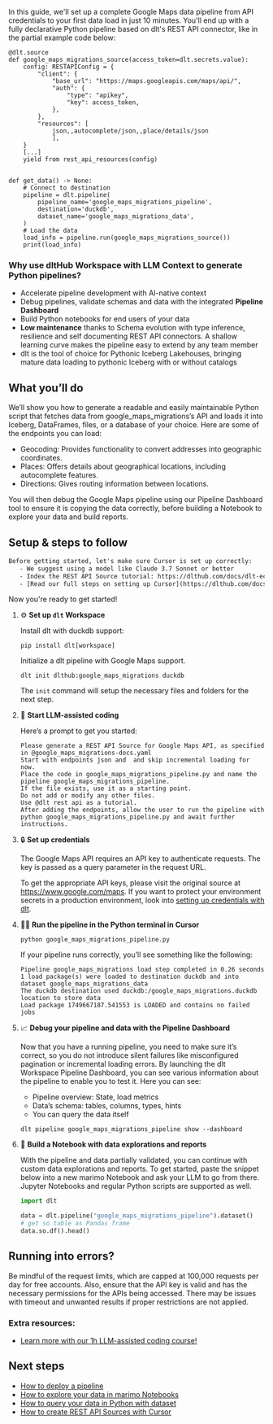 In this guide, we'll set up a complete Google Maps data pipeline from API credentials to your first data load in just 10 minutes. You'll end up with a fully declarative Python pipeline based on dlt's REST API connector, like in the partial example code below:

```python-outcome
@dlt.source
def google_maps_migrations_source(access_token=dlt.secrets.value):
    config: RESTAPIConfig = {
        "client": {
            "base_url": "https://maps.googleapis.com/maps/api/",
            "auth": {
                "type": "apikey",
                "key": access_token,
            },
        },
        "resources": [
            json,,autocomplete/json,,place/details/json
            ],
    }
    [...]
    yield from rest_api_resources(config)


def get_data() -> None:
    # Connect to destination
    pipeline = dlt.pipeline(
        pipeline_name='google_maps_migrations_pipeline',
        destination='duckdb',
        dataset_name='google_maps_migrations_data', 
    )
    # Load the data
    load_info = pipeline.run(google_maps_migrations_source())
    print(load_info) 
```

### Why use dltHub Workspace with LLM Context to generate Python pipelines?

- Accelerate pipeline development with AI-native context
- Debug pipelines, validate schemas and data with the integrated **Pipeline Dashboard**
- Build Python notebooks for end users of your data
- **Low maintenance** thanks to Schema evolution with type inference, resilience and self documenting REST API connectors. A shallow learning curve makes the pipeline easy to extend by any team member
- dlt is the tool of choice for Pythonic Iceberg Lakehouses, bringing mature data loading to pythonic Iceberg with or without catalogs

## What you’ll do

We’ll show you how to generate a readable and easily maintainable Python script that fetches data from google_maps_migrations’s API and loads it into Iceberg, DataFrames, files, or a database of your choice. Here are some of the endpoints you can load:

- Geocoding: Provides functionality to convert addresses into geographic coordinates.
- Places: Offers details about geographical locations, including autocomplete features.
- Directions: Gives routing information between locations.

You will then debug the Google Maps pipeline using our Pipeline Dashboard tool to ensure it is copying the data correctly, before building a Notebook to explore your data and build reports.

## Setup & steps to follow

```default
Before getting started, let's make sure Cursor is set up correctly:
   - We suggest using a model like Claude 3.7 Sonnet or better
   - Index the REST API Source tutorial: https://dlthub.com/docs/dlt-ecosystem/verified-sources/rest_api/ and add it to context as **@dlt rest api**
   - [Read our full steps on setting up Cursor](https://dlthub.com/docs/dlt-ecosystem/llm-tooling/cursor-restapi#23-configuring-cursor-with-documentation)
```

Now you're ready to get started!

1. ⚙️ **Set up `dlt` Workspace**
    
    Install dlt with duckdb support:
    ```shell
    pip install dlt[workspace]
    ```

    Initialize a dlt pipeline with Google Maps support.
    ```shell
    dlt init dlthub:google_maps_migrations duckdb
    ```

    The `init` command will setup the necessary files and folders for the next step.
    
2. 🤠 **Start LLM-assisted coding**
    
    Here’s a prompt to get you started:
    
    ```prompt
    Please generate a REST API Source for Google Maps API, as specified in @google_maps_migrations-docs.yaml 
    Start with endpoints json and  and skip incremental loading for now. 
    Place the code in google_maps_migrations_pipeline.py and name the pipeline google_maps_migrations_pipeline. 
    If the file exists, use it as a starting point. 
    Do not add or modify any other files. 
    Use @dlt rest api as a tutorial. 
    After adding the endpoints, allow the user to run the pipeline with python google_maps_migrations_pipeline.py and await further instructions.
    ```

    
3. 🔒 **Set up credentials** 
    
    The Google Maps API requires an API key to authenticate requests. The key is passed as a query parameter in the request URL.
    
    To get the appropriate API keys, please visit the original source at https://www.google.com/maps.
    If you want to protect your environment secrets in a production environment, look into [setting up credentials with dlt](https://dlthub.com/docs/walkthroughs/add_credentials).
    
4. 🏃‍♀️ **Run the pipeline in the Python terminal in Cursor**
    
    ```shell
    python google_maps_migrations_pipeline.py
    ```
    
    If your pipeline runs correctly, you’ll see something like the following:
    
    ```shell
    Pipeline google_maps_migrations load step completed in 0.26 seconds
    1 load package(s) were loaded to destination duckdb and into dataset google_maps_migrations_data
    The duckdb destination used duckdb:/google_maps_migrations.duckdb location to store data
    Load package 1749667187.541553 is LOADED and contains no failed jobs
    ```
    
5. 📈 **Debug your pipeline and data with the Pipeline Dashboard**

    Now that you have a running pipeline, you need to make sure it’s correct, so you do not introduce silent failures like misconfigured pagination or incremental loading errors. By launching the dlt Workspace Pipeline Dashboard, you can see various information about the pipeline to enable you to test it. Here you can see:
    - Pipeline overview: State, load metrics
    - Data’s schema: tables, columns, types, hints
    - You can query the data itself
    
    ```shell
    dlt pipeline google_maps_migrations_pipeline show --dashboard
    ```
    
6. 🐍 **Build a Notebook with data explorations and reports**

    With the pipeline and data partially validated, you can continue with custom data explorations and reports. To get started, paste the snippet below into a new marimo Notebook and ask your LLM to go from there. Jupyter Notebooks and regular Python scripts are supported as well.

    
    ```python
    import dlt

   data = dlt.pipeline("google_maps_migrations_pipeline").dataset()
   # get so table as Pandas frame
   data.so.df().head()
    ```

## Running into errors?

Be mindful of the request limits, which are capped at 100,000 requests per day for free accounts. Also, ensure that the API key is valid and has the necessary permissions for the APIs being accessed. There may be issues with timeout and unwanted results if proper restrictions are not applied.

### Extra resources:

- [Learn more with our 1h LLM-assisted coding course!](https://www.youtube.com/watch?v=GGid70rnJuM)

## Next steps

- [How to deploy a pipeline](https://dlthub.com/docs/walkthroughs/deploy-a-pipeline)
- [How to explore your data in marimo Notebooks](https://dlthub.com/docs/general-usage/dataset-access/marimo)
- [How to query your data in Python with dataset](https://dlthub.com/docs/general-usage/dataset-access/dataset)
- [How to create REST API Sources with Cursor](https://dlthub.com/docs/dlt-ecosystem/llm-tooling/cursor-restapi)